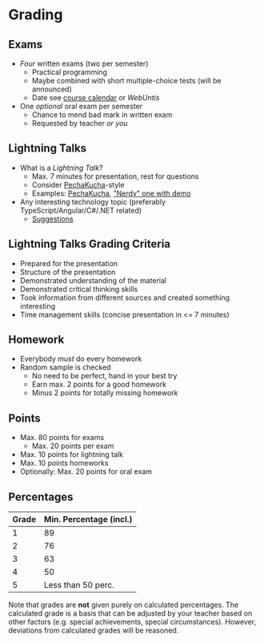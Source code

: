 # Grading

## Exams

* *Four* written exams (two per semester)
  * Practical programming
  * Maybe combined with short multiple-choice tests (will be announced)
  * Date see [course calendar](./01-calendar.md) or *WebUntis*
* One *optional* oral exam per semester
  * Chance to mend bad mark in written exam
  * Requested by teacher *or you*

## Lightning Talks

* What is a *Lightning Talk*?
  * Max. 7 minutes for presentation, rest for questions
  * Consider [PechaKucha](https://en.wikipedia.org/wiki/PechaKucha)-style
  * Examples: [PechaKucha](https://youtu.be/XBhTaL7RpA8), ["Nerdy" one with demo](https://www.destroyallsoftware.com/talks/wat)
* Any interesting technology topic (preferably TypeScript/Angular/C#/.NET related)
  * [Suggestions](./04-lightning-talk-topics.md)

## Lightning Talks Grading Criteria

* Prepared for the presentation
* Structure of the presentation
* Demonstrated understanding of the material
* Demonstrated critical thinking skills
* Took information from different sources and created something interesting
* Time management skills (concise presentation in <= 7 minutes)

## Homework

* Everybody *must* do every homework
* Random sample is checked
  * No need to be perfect, hand in your best try
  * Earn max. 2 points for a good homework
  * Minus 2 points for totally missing homework

## Points

* Max. 80 points for exams
  * Max. 20 points per exam
* Max. 10 points for lightning talk
* Max. 10 points homeworks
* Optionally: Max. 20 points for oral exam

## Percentages

| Grade | Min. Percentage (incl.) |
| ----- | ----------------------- |
| 1     | 89                      |
| 2     | 76                      |
| 3     | 63                      |
| 4     | 50                      |
| 5     | Less than 50 perc.      |

Note that grades are **not** given purely on calculated percentages. The calculated grade is a basis that can be adjusted by your teacher based on other factors (e.g. special achievements, special circumstances). However, deviations from calculated grades will be reasoned.
